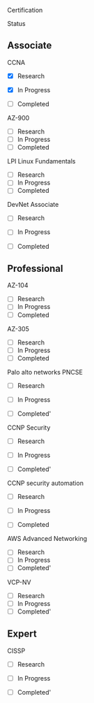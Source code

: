 

Certification

Status

## Associate


CCNA

- [x] Research
- [x] In Progress
- [ ] Completed


AZ-900
- [ ] Research
- [ ] In Progress
- [ ] Completed

LPI Linux Fundamentals
- [ ] Research
- [ ] In Progress
- [ ] Completed

DevNet Associate

- [ ] Research
- [ ] In Progress
- [ ] Completed


## Professional

AZ-104
- [ ] Research
- [ ] In Progress
- [ ] Completed

AZ-305
- [ ] Research
- [ ] In Progress
- [ ] Completed

Palo alto networks PNCSE
- [ ] Research
- [ ] In Progress
- [ ] Completed'


CCNP Security

- [ ] Research
- [ ] In Progress
- [ ] Completed'


CCNP security automation

- [ ] Research
- [ ] In Progress
- [ ] Completed


AWS Advanced Networking

- [ ] Research
- [ ] In Progress
- [ ] Completed'

VCP-NV 

- [ ] Research
- [ ] In Progress
- [ ] Completed'
## Expert


CISSP

- [ ] Research
- [ ] In Progress
- [ ] Completed'








